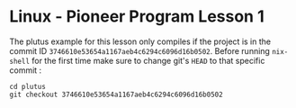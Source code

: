 # Linux - Pioneer Program Lesson 1
   
The plutus example for this lesson only compiles if the project is in the commit ID `3746610e53654a1167aeb4c6294c6096d16b0502`.
Before running `nix-shell` for the first time make sure to change git's `HEAD` to that specific commit :
   
```shell
cd plutus
git checkout 3746610e53654a1167aeb4c6294c6096d16b0502
```  
